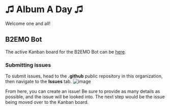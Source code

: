 # ♫ Album A Day ♫

Welcome one and all!

## B2EMO Bot

The active Kanban board for the B2EMO Bot can be [here](https://github.com/orgs/albumaday/projects/1/views/1).

### Submitting issues

To submit issues, head to the **.github** public repository in this organization, then navigate to the **Issues** tab.
![image](https://user-images.githubusercontent.com/13096122/225754587-fe71956f-379d-4010-9934-2918c2793a07.png)

From here, you can create an issue! Be sure to provide as many details as possible, and the issue will be looked into. The next step would be the issue being moved over to the Kanban board.
